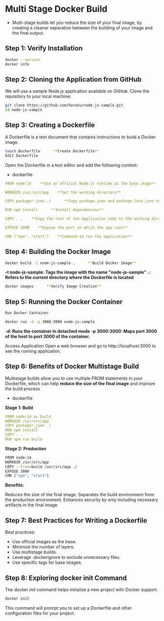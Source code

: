 # Multi Stage Docker Build

- Multi-stage builds let you reduce the size of your final image, by creating a cleaner separation between the building of your image and the final output. 

## Step 1: Verify Installation

```bash
docker --version
docker info
```

## Step 2: Cloning the Application from GitHub
We will use a sample Node.js application available on GitHub. Clone the repository to your local machine:
```bash
git clone https://github.com/heroku/node-js-sample.git
cd node-js-sample
```
## Step 3: Creating a Dockerfile
A Dockerfile is a text document that contains instructions to build a Docker image.
```bash
touch Dockerfile      **Create Dockerfile**
Edit Dockerfile
```
Open the Dockerfile in a text editor and add the following content:

- dockerfile
```yaml
FROM node:14    **Use an official Node.js runtime as the base image**

WORKDIR /usr/src/app    **Set the working directory**

COPY package*.json ./      **Copy package.json and package-lock.json to the working directory**

RUN npm install      **Install dependencies**

COPY . .    **Copy the rest of the application code to the working directory**

EXPOSE 3000    **Expose the port on which the app runs**

CMD ["npm", "start"]    **Command to run the application**
```
## Step 4: Building the Docker Image
```bash
docker build -t node-js-sample .      **Build Docker Image**
```
**-t node-js-sample: Tags the image with the name "node-js-sample"**
**.: Refers to the current directory where the Dockerfile is located**
```bash
docker images      **Verify Image Creation**
```
## Step 5: Running the Docker Container
```bash
Run Docker Container

docker run -d -p 3000:3000 node-js-sample
```
**-d: Runs the container in detached mode**
**-p 3000:3000: Maps port 3000 of the host to port 3000 of the container.**

Access Application
Open a web browser and go to http://localhost:3000 to see the running application.

## Step 6: Benefits of Docker Multistage Build
Multistage builds allow you to use multiple FROM statements in your Dockerfile, which can help **reduce the size of the final image** and improve the build process

- dockerfile

**Stage 1: Build**
```yaml
FROM node:14 as build
WORKDIR /usr/src/app
COPY package*.json ./
RUN npm install
COPY . .
RUN npm run build
```
**Stage 2: Production**
```bash
FROM node:14
WORKDIR /usr/src/app
COPY --from=build /usr/src/app ./
EXPOSE 3000
CMD ["npm", "start"]
```
**Benefits:**

Reduces the size of the final image.
Separates the build environment from the production environment.
Enhances security by only including necessary artifacts in the final image.

## Step 7: Best Practices for Writing a Dockerfile
Best practices:

- Use official images as the base.
- Minimize the number of layers.
- Use multistage builds.
- Leverage .dockerignore to exclude unnecessary files.
- Use specific tags for base images.

## Step 8: Exploring docker init Command
The docker *init*  command helps initialize a new project with Docker support.
```bash
docker init
```
This command will prompt you to set up a Dockerfile and other configuration files for your project.
